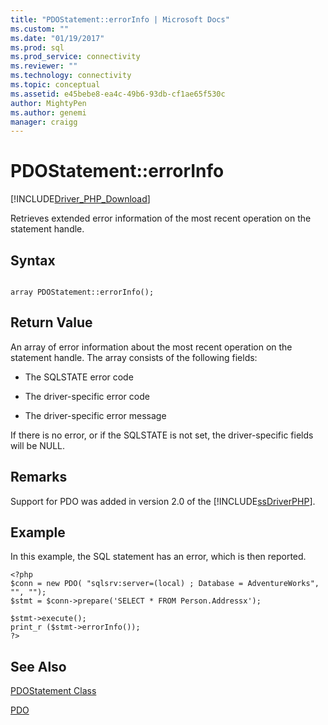 ```yaml
---
title: "PDOStatement::errorInfo | Microsoft Docs"
ms.custom: ""
ms.date: "01/19/2017"
ms.prod: sql
ms.prod_service: connectivity
ms.reviewer: ""
ms.technology: connectivity
ms.topic: conceptual
ms.assetid: e45bebe8-ea4c-49b6-93db-cf1ae65f530c
author: MightyPen
ms.author: genemi
manager: craigg
---
```

# PDOStatement::errorInfo
[!INCLUDE[Driver_PHP_Download](../../includes/driver_php_download.md)]

Retrieves extended error information of the most recent operation on the statement handle.  
  
## Syntax  
  
```  
  
array PDOStatement::errorInfo();  
```  
  
## Return Value  
An array of error information about the most recent operation on the statement handle. The array consists of the following fields:  
  
-   The SQLSTATE error code  
  
-   The driver-specific error code  
  
-   The driver-specific error message  
  
If there is no error, or if the SQLSTATE is not set, the driver-specific fields will be NULL.  
  
## Remarks  
Support for PDO was added in version 2.0 of the [!INCLUDE[ssDriverPHP](../../includes/ssdriverphp_md.md)].  
  
## Example  
In this example, the SQL statement has an error, which is then reported.  
  
```  
<?php  
$conn = new PDO( "sqlsrv:server=(local) ; Database = AdventureWorks", "", "");  
$stmt = $conn->prepare('SELECT * FROM Person.Addressx');  
  
$stmt->execute();  
print_r ($stmt->errorInfo());  
?>  
```  
  
## See Also  
[PDOStatement Class](../../connect/php/pdostatement-class.md)

[PDO](https://php.net/manual/book.pdo.php)  
  
